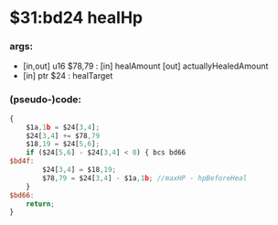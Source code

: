 ﻿
# $31:bd24 healHp



### args:
+ [in,out] u16 $78,79 : [in] healAmount [out] actuallyHealedAmount
+ [in] ptr $24 : healTarget

### (pseudo-)code:
```js
{
	$1a,1b = $24[3,4];
	$24[3,4] += $78,79
	$18,19 = $24[5,6];
	if ($24[5,6] - $24[3,4] < 0) { bcs bd66
$bd4f:
		$24[3,4] = $18,19;
		$78,79 = $24[3,4] - $1a,1b;	//maxHP - hpBeforeHeal
	}
$bd66:
	return;
}
```



